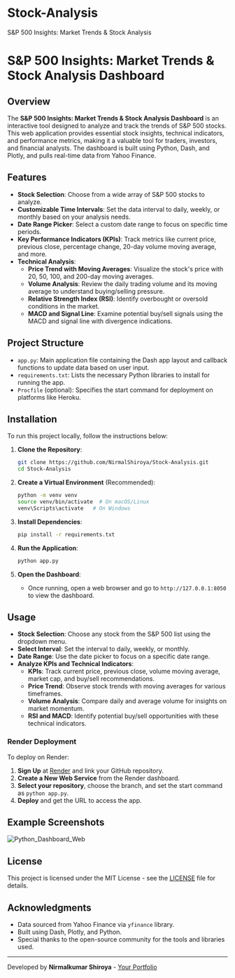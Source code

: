 # Stock-Analysis
S&amp;P 500 Insights: Market Trends &amp; Stock Analysis
# S&P 500 Insights: Market Trends & Stock Analysis Dashboard

## Overview

The **S&P 500 Insights: Market Trends & Stock Analysis Dashboard** is an interactive tool designed to analyze and track the trends of S&P 500 stocks. This web application provides essential stock insights, technical indicators, and performance metrics, making it a valuable tool for traders, investors, and financial analysts. The dashboard is built using Python, Dash, and Plotly, and pulls real-time data from Yahoo Finance.

## Features

- **Stock Selection**: Choose from a wide array of S&P 500 stocks to analyze.
- **Customizable Time Intervals**: Set the data interval to daily, weekly, or monthly based on your analysis needs.
- **Date Range Picker**: Select a custom date range to focus on specific time periods.
- **Key Performance Indicators (KPIs)**: Track metrics like current price, previous close, percentage change, 20-day volume moving average, and more.
- **Technical Analysis**:
  - **Price Trend with Moving Averages**: Visualize the stock's price with 20, 50, 100, and 200-day moving averages.
  - **Volume Analysis**: Review the daily trading volume and its moving average to understand buying/selling pressure.
  - **Relative Strength Index (RSI)**: Identify overbought or oversold conditions in the market.
  - **MACD and Signal Line**: Examine potential buy/sell signals using the MACD and signal line with divergence indications.

## Project Structure

- `app.py`: Main application file containing the Dash app layout and callback functions to update data based on user input.
- `requirements.txt`: Lists the necessary Python libraries to install for running the app.
- `Procfile` (optional): Specifies the start command for deployment on platforms like Heroku.

## Installation

To run this project locally, follow the instructions below:

1. **Clone the Repository**:
   ```bash
   git clone https://github.com/NirmalShiroya/Stock-Analysis.git
   cd Stock-Analysis
   ```

2. **Create a Virtual Environment** (Recommended):
   ```bash
   python -m venv venv
   source venv/bin/activate  # On macOS/Linux
   venv\Scripts\activate   # On Windows
   ```

3. **Install Dependencies**:
   ```bash
   pip install -r requirements.txt
   ```

4. **Run the Application**:
   ```bash
   python app.py
   ```

5. **Open the Dashboard**:
   - Once running, open a web browser and go to `http://127.0.0.1:8050` to view the dashboard.

## Usage

- **Stock Selection**: Choose any stock from the S&P 500 list using the dropdown menu.
- **Select Interval**: Set the interval to daily, weekly, or monthly.
- **Date Range**: Use the date picker to focus on a specific date range.
- **Analyze KPIs and Technical Indicators**:
  - **KPIs**: Track current price, previous close, volume moving average, market cap, and buy/sell recommendations.
  - **Price Trend**: Observe stock trends with moving averages for various timeframes.
  - **Volume Analysis**: Compare daily and average volume for insights on market momentum.
  - **RSI and MACD**: Identify potential buy/sell opportunities with these technical indicators.

### Render Deployment

To deploy on Render:

1. **Sign Up** at [Render](https://render.com/) and link your GitHub repository.
2. **Create a New Web Service** from the Render dashboard.
3. **Select your repository**, choose the branch, and set the start command as `python app.py`.
4. **Deploy** and get the URL to access the app.

## Example Screenshots

![Python_Dashboard_Web](https://github.com/user-attachments/assets/0ea54fce-ed37-4b48-8bf3-77c06f03db35)

## License

This project is licensed under the MIT License - see the [LICENSE](LICENSE) file for details.

## Acknowledgments

- Data sourced from Yahoo Finance via `yfinance` library.
- Built using Dash, Plotly, and Python.
- Special thanks to the open-source community for the tools and libraries used.

---

Developed by **Nirmalkumar Shiroya** - [Your Portfolio](#insert-your-portfolio-link-here)
